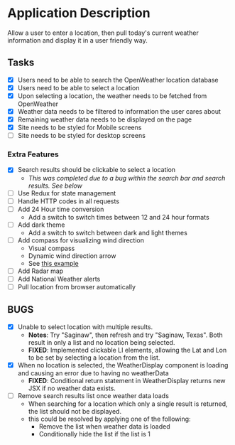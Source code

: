 # Application Description

Allow a user to enter a location, then pull today's current weather information and display it in a user friendly way.

## Tasks

- [x] Users need to be able to search the OpenWeather location database
- [x] Users need to be able to select a location
- [x] Upon selecting a location, the weather needs to be fetched from OpenWeather
- [x] Weather data needs to be filtered to information the user cares about
- [x] Remaining weather data needs to be displayed on the page
- [x] Site needs to be styled for Mobile screens
- [ ] Site needs to be styled for desktop screens

### Extra Features

- [x] Search results should be clickable to select a location
  - _This was completed due to a bug within the search bar and search results. See below_
- [ ] Use Redux for state management
- [ ] Handle HTTP codes in all requests
- [ ] Add 24 Hour time conversion
  - Add a switch to switch times between 12 and 24 hour formats
- [ ] Add dark theme
  - Add a switch to switch between dark and light themes
- [ ] Add compass for visualizing wind direction
  - Visual compass
  - Dynamic wind direction arrow
  - See [this example](http://snowfence.umn.edu/Components/winddirectionanddegrees.htm)
- [ ] Add Radar map
- [ ] Add National Weather alerts
- [ ] Pull location from browser automatically

## BUGS

- [x] Unable to select location with multiple results.
  - **Notes**: Try "Saginaw", then refresh and try "Saginaw, Texas". Both result in only a list and no location being selected.
  - **FIXED**: Implemented clickable LI elements, allowing the Lat and Lon to be set by selecting a location from the list.
- [x] When no location is selected, the WeatherDisplay component is loading and causing an error due to having no weatherData
  - **FIXED**: Conditional return statement in WeatherDisplay returns new JSX if no weather data exists.
- [ ] Remove search results list once weather data loads
  - When searching for a location which only a single result is returned, the list should not be displayed.
  - this could be resolved by applying one of the following:
    - Remove the list when weather data is loaded
    - Conditionally hide the list if the list is 1
